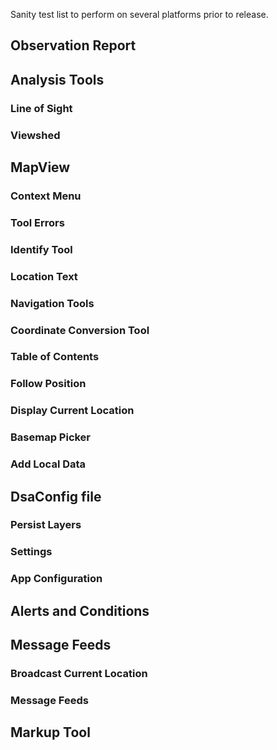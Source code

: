 Sanity test list to perform on several platforms prior to release. 

## Observation Report

## Analysis Tools
### Line of Sight
### Viewshed

## MapView
### Context Menu
### Tool Errors
### Identify Tool
### Location Text
### Navigation Tools
### Coordinate Conversion Tool
### Table of Contents
### Follow Position
### Display Current Location
### Basemap Picker
### Add Local Data

## DsaConfig file
### Persist Layers
### Settings
### App Configuration

## Alerts and Conditions

## Message Feeds
### Broadcast Current Location
### Message Feeds

## Markup Tool
